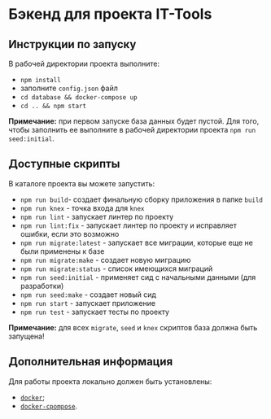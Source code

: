 # Бэкенд для проекта IT-Tools

## Инструкции по запуску

В рабочей директории проекта выполните:

- `npm install`
- заполните `config.json` файл
- `cd database && docker-compose up`
- `cd .. && npm start`

**Примечание:** при первом запуске база данных будет пустой.
Для того, чтобы заполнить ее выполните в рабочей директории проекта `npm run seed:initial`.

## Доступные скрипты

В каталоге проекта вы можете запустить:

- `npm run build`- создает финальную сборку приложения в папке `build`
- `npm run knex` - точка входа для `knex`
- `npm run lint` - запускает линтер по проекту
- `npm run lint:fix` - запускает линтер по проекту и исправляет ошибки, если это возможно
- `npm run migrate:latest` - запускает все миграции, которые еще не были применены к базе
- `npm run migrate:make` - создает новую миграцию
- `npm run migrate:status` - список имеющихся миграций
- `npm run seed:initial` - применяет сид с начальными данными (для разработки)
- `npm run seed:make` - создает новый сид
- `npm run start` - запускает приложение
- `npm run test` - запускает тесты по проекту

**Примечание:** для всех `migrate`, `seed` и `knex` скриптов база должна быть запущена!

## Дополнительная информация

Для работы проекта локально должен быть установлены:

- [`docker`](https://docs.docker.com/install);
- [`docker-cpompose`](https://docs.docker.com/compose/install).
